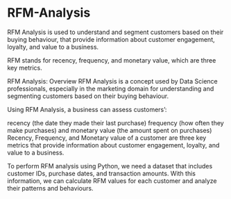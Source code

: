 # RFM-Analysis
RFM Analysis is used to understand and segment customers based on their buying behaviour,  that provide information about customer engagement, loyalty, and value to a business.

RFM stands for recency, frequency, and monetary value, which are three key metrics.

RFM Analysis: Overview
RFM Analysis is a concept used by Data Science professionals, especially in the marketing domain for understanding and segmenting customers based on their buying behaviour.

Using RFM Analysis, a business can assess customers’:

recency (the date they made their last purchase)
frequency (how often they make purchases)
and monetary value (the amount spent on purchases)
Recency, Frequency, and Monetary value of a customer are three key metrics that provide information about customer engagement, loyalty, and value to a business.

To perform RFM analysis using Python, we need a dataset that includes customer IDs, purchase dates, and transaction amounts. With this information, we can calculate RFM values for each customer and analyze their patterns and behaviours.


